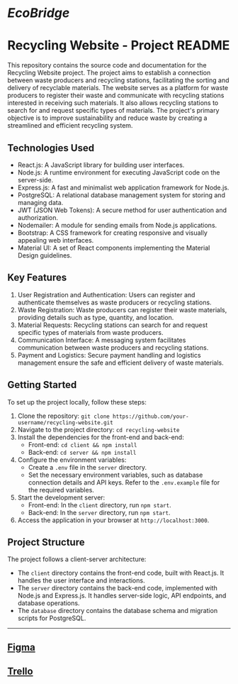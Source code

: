 # *EcoBridge*

# Recycling Website - Project README

This repository contains the source code and documentation for the Recycling Website project. The project aims to establish a connection between waste producers and recycling stations, facilitating the sorting and delivery of recyclable materials. The website serves as a platform for waste producers to register their waste and communicate with recycling stations interested in receiving such materials. It also allows recycling stations to search for and request specific types of materials. The project's primary objective is to improve sustainability and reduce waste by creating a streamlined and efficient recycling system.

## Technologies Used

- React.js: A JavaScript library for building user interfaces.
- Node.js: A runtime environment for executing JavaScript code on the server-side.
- Express.js: A fast and minimalist web application framework for Node.js.
- PostgreSQL: A relational database management system for storing and managing data.
- JWT (JSON Web Tokens): A secure method for user authentication and authorization.
- Nodemailer: A module for sending emails from Node.js applications.
- Bootstrap: A CSS framework for creating responsive and visually appealing web interfaces.
- Material UI: A set of React components implementing the Material Design guidelines.

## Key Features

1. User Registration and Authentication: Users can register and authenticate themselves as waste producers or recycling stations.
2. Waste Registration: Waste producers can register their waste materials, providing details such as type, quantity, and location.
3. Material Requests: Recycling stations can search for and request specific types of materials from waste producers.
4. Communication Interface: A messaging system facilitates communication between waste producers and recycling stations.
5. Payment and Logistics: Secure payment handling and logistics management ensure the safe and efficient delivery of waste materials.

## Getting Started

To set up the project locally, follow these steps:

1. Clone the repository: `git clone https://github.com/your-username/recycling-website.git`
2. Navigate to the project directory: `cd recycling-website`
3. Install the dependencies for the front-end and back-end:
   - Front-end: `cd client && npm install`
   - Back-end: `cd server && npm install`
4. Configure the environment variables:
   - Create a `.env` file in the `server` directory.
   - Set the necessary environment variables, such as database connection details and API keys. Refer to the `.env.example` file for the required variables.
5. Start the development server:
   - Front-end: In the `client` directory, run `npm start`.
   - Back-end: In the `server` directory, run `npm start`.
6. Access the application in your browser at `http://localhost:3000`.

## Project Structure

The project follows a client-server architecture:

- The `client` directory contains the front-end code, built with React.js. It handles the user interface and interactions.
- The `server` directory contains the back-end code, implemented with Node.js and Express.js. It handles server-side logic, API endpoints, and database operations.
- The `database` directory contains the database schema and migration scripts for PostgreSQL.

---

##  [Figma](https://www.figma.com/file/ko04WMvxFzxvjBIMMEPKKw/Untitled?node-id=106%3A1330&t=vmjOPeK0byEuSSpb-1)

## [Trello](https://trello.com/w/ecobridge2/home)





